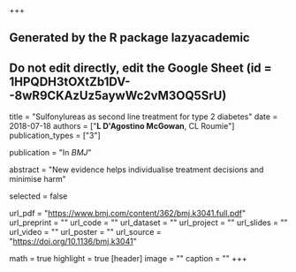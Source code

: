 +++
## Generated by the R package lazyacademic
## Do not edit directly, edit the Google Sheet (id = 1HPQDH3tOXtZb1DV--8wR9CKAzUz5aywWc2vM3OQ5SrU)

title = "Sulfonylureas as second line treatment for type 2 diabetes"
date = 2018-07-18
authors = ["**L D'Agostino McGowan**, CL Roumie"]
publication_types = ["3"]

publication = "In *BMJ*"

abstract = "New evidence helps individualise treatment decisions and minimise harm"

selected = false

url_pdf = "https://www.bmj.com/content/362/bmj.k3041.full.pdf"
url_preprint = ""
url_code = ""
url_dataset = ""
url_project = ""
url_slides = ""
url_video = ""
url_poster = ""
url_source = "https://doi.org/10.1136/bmj.k3041"

math = true
highlight = true
[header]
image = ""
caption = ""
+++
